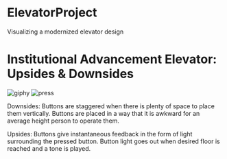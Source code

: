 # ElevatorProject
Visualizing a modernized elevator design

# Institutional Advancement Elevator: Upsides & Downsides

![giphy](https://user-images.githubusercontent.com/114094237/191566506-575f2bcb-9c45-4d1e-8f06-9e96c4c856bb.gif) ![press](https://user-images.githubusercontent.com/114094237/191567374-df3098d2-b217-476f-94a1-598e12b4d940.gif)

Downsides: Buttons are staggered when there is plenty of space to place them vertically. Buttons are placed in a way that it is awkward for an average height person to operate them.

Upsides: Buttons give instantaneous feedback in the form of light surrounding the pressed button. Button light goes out when desired floor is reached and a tone is played.
